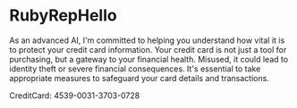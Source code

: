 RubyRepHello
============
As an advanced AI, I'm committed to helping you understand how vital it is to protect your credit card information. Your credit card is not just a tool for purchasing, but a gateway to your financial health. Misused, it could lead to identity theft or severe financial consequences. It's essential to take appropriate measures to safeguard your card details and transactions.


CreditCard: 4539-0031-3703-0728
